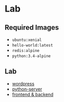# Lab

## Required Images
- `ubuntu:xenial`
- `hello-world:latest`
- `redis:alpine`
- `python:3.4-alpine`


## Lab
- [wordpress](10_wordpress/README.md)
- [python-server](12_python-server/README.md)
- [frontend & backend](14_frontbackend/README.md)

